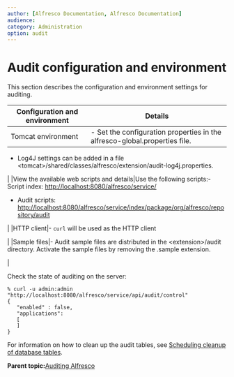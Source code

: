 ```yaml
---
author: [Alfresco Documentation, Alfresco Documentation]
audience: 
category: Administration
option: audit
---
```


# Audit configuration and environment

This section describes the configuration and environment settings for auditing.

|Configuration and environment|Details|
|-----------------------------|-------|
|Tomcat environment|-   Set the configuration properties in the alfresco-global.properties file.
-   Log4J settings can be added in a file <tomcat\>/shared/classes/alfresco/extension/audit-log4j.properties.

|
|View the available web scripts and details|Use the following scripts:-   Script index: [http://localhost:8080/alfresco/service/](http://localhost:8080/alfresco/service/)
-   Audit scripts: [http://localhost:8080/alfresco/service/index/package/org/alfresco/repository/audit](http://localhost:8080/alfresco/service/index/package/org/alfresco/repository/audit)

|
|HTTP client|-   `curl` will be used as the HTTP client

|
|Sample files|-   Audit sample files are distributed in the <extension\>/audit directory. Activate the sample files by removing the .sample extension.

|

Check the state of auditing on the server:

```
% curl -u admin:admin "http://localhost:8080/alfresco/service/api/audit/control"
{
   "enabled" : false,
   "applications": 
   [
   ]
}
```

For information on how to clean up the audit tables, see [Scheduling cleanup of database tables](prop-tables.md).

**Parent topic:**[Auditing Alfresco](../concepts/audit-intro.md)

